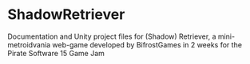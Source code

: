 # ShadowRetriever
Documentation and Unity project files for (Shadow) Retriever, a mini-metroidvania web-game developed by BifrostGames in 2 weeks for the Pirate Software 15 Game Jam
